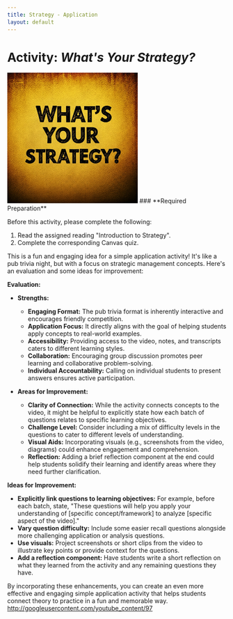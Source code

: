 ```yaml
---
title: Strategy - Application
layout: default
---
```

# Activity: *What's Your Strategy?* 

<img src="/assets/images/whats-your-stategy.jpeg" alt="An image with text 'What's Your Strategy?'" width="300"/>
### **Required Preparation**

Before this activity, please complete the following:

1.  Read the assigned reading "Introduction to Strategy".
2.  Complete the corresponding Canvas quiz.

This is a fun and engaging idea for a simple application activity!  It's like a pub trivia night, but with a focus on strategic management concepts. Here's an evaluation and some ideas for improvement:

**Evaluation:**

* **Strengths:**
    * **Engaging Format:** The pub trivia format is inherently interactive and encourages friendly competition.
    * **Application Focus:**  It directly aligns with the goal of helping students apply concepts to real-world examples.
    * **Accessibility:** Providing access to the video, notes, and transcripts caters to different learning styles.
    * **Collaboration:**  Encouraging group discussion promotes peer learning and collaborative problem-solving.
    * **Individual Accountability:** Calling on individual students to present answers ensures active participation.

* **Areas for Improvement:**
    * **Clarity of Connection:** While the activity connects concepts to the video, it might be helpful to explicitly state how each batch of questions relates to specific learning objectives.
    * **Challenge Level:** Consider including a mix of difficulty levels in the questions to cater to different levels of understanding.
    * **Visual Aids:**  Incorporating visuals (e.g., screenshots from the video, diagrams) could enhance engagement and comprehension.
    * **Reflection:**  Adding a brief reflection component at the end could help students solidify their learning and identify areas where they need further clarification.

**Ideas for Improvement:**

* **Explicitly link questions to learning objectives:** For example, before each batch, state, "These questions will help you apply your understanding of [specific concept/framework] to analyze [specific aspect of the video]."
* **Vary question difficulty:** Include some easier recall questions alongside more challenging application or analysis questions.
* **Use visuals:**  Project screenshots or short clips from the video to illustrate key points or provide context for the questions.
* **Add a reflection component:**  Have students write a short reflection on what they learned from the activity and any remaining questions they have.

By incorporating these enhancements, you can create an even more effective and engaging simple application activity that helps students connect theory to practice in a fun and memorable way.
http://googleusercontent.com/youtube_content/97 